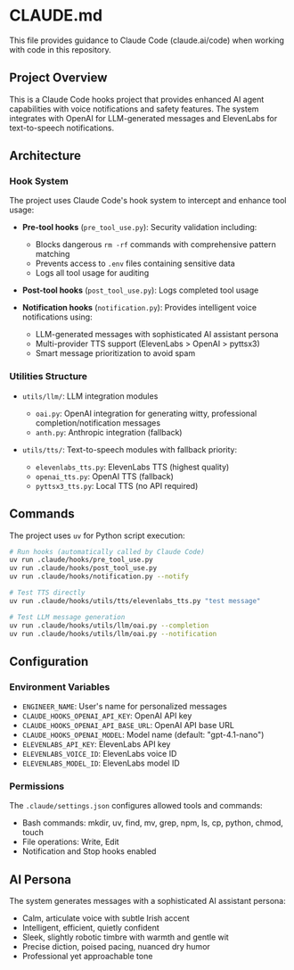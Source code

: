 # CLAUDE.md

This file provides guidance to Claude Code (claude.ai/code) when working with code in this repository.

## Project Overview

This is a Claude Code hooks project that provides enhanced AI agent capabilities with voice notifications and safety features. The system integrates with OpenAI for LLM-generated messages and ElevenLabs for text-to-speech notifications.

## Architecture

### Hook System
The project uses Claude Code's hook system to intercept and enhance tool usage:

- **Pre-tool hooks** (`pre_tool_use.py`): Security validation including:
  - Blocks dangerous `rm -rf` commands with comprehensive pattern matching
  - Prevents access to `.env` files containing sensitive data
  - Logs all tool usage for auditing

- **Post-tool hooks** (`post_tool_use.py`): Logs completed tool usage

- **Notification hooks** (`notification.py`): Provides intelligent voice notifications using:
  - LLM-generated messages with sophisticated AI assistant persona
  - Multi-provider TTS support (ElevenLabs > OpenAI > pyttsx3)
  - Smart message prioritization to avoid spam

### Utilities Structure
- `utils/llm/`: LLM integration modules
  - `oai.py`: OpenAI integration for generating witty, professional completion/notification messages
  - `anth.py`: Anthropic integration (fallback)
  
- `utils/tts/`: Text-to-speech modules with fallback priority:
  - `elevenlabs_tts.py`: ElevenLabs TTS (highest quality)
  - `openai_tts.py`: OpenAI TTS (fallback)
  - `pyttsx3_tts.py`: Local TTS (no API required)

## Commands

The project uses `uv` for Python script execution:

```bash
# Run hooks (automatically called by Claude Code)
uv run .claude/hooks/pre_tool_use.py
uv run .claude/hooks/post_tool_use.py
uv run .claude/hooks/notification.py --notify

# Test TTS directly
uv run .claude/hooks/utils/tts/elevenlabs_tts.py "test message"

# Test LLM message generation
uv run .claude/hooks/utils/llm/oai.py --completion
uv run .claude/hooks/utils/llm/oai.py --notification
```

## Configuration

### Environment Variables
- `ENGINEER_NAME`: User's name for personalized messages
- `CLAUDE_HOOKS_OPENAI_API_KEY`: OpenAI API key
- `CLAUDE_HOOKS_OPENAI_API_BASE_URL`: OpenAI API base URL
- `CLAUDE_HOOKS_OPENAI_MODEL`: Model name (default: "gpt-4.1-nano")
- `ELEVENLABS_API_KEY`: ElevenLabs API key
- `ELEVENLABS_VOICE_ID`: ElevenLabs voice ID
- `ELEVENLABS_MODEL_ID`: ElevenLabs model ID

### Permissions
The `.claude/settings.json` configures allowed tools and commands:
- Bash commands: mkdir, uv, find, mv, grep, npm, ls, cp, python, chmod, touch
- File operations: Write, Edit
- Notification and Stop hooks enabled

## AI Persona

The system generates messages with a sophisticated AI assistant persona:
- Calm, articulate voice with subtle Irish accent
- Intelligent, efficient, quietly confident
- Sleek, slightly robotic timbre with warmth and gentle wit
- Precise diction, poised pacing, nuanced dry humor
- Professional yet approachable tone